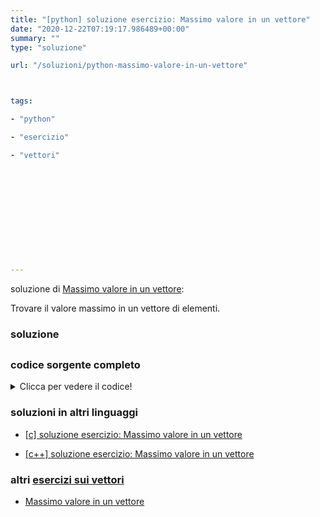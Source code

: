 ```yaml
---
title: "[python] soluzione esercizio: Massimo valore in un vettore"
date: "2020-12-22T07:19:17.986489+00:00"
summary: ""
type: "soluzione"

url: "/soluzioni/python-massimo-valore-in-un-vettore"



tags: 

- "python"

- "esercizio"

- "vettori"












---
```



soluzione di [Massimo valore in un vettore](/esercizi/trovare-il-massimo-di-un-vettore):


Trovare il valore massimo in un vettore di elementi.

### soluzione



## 

### codice sorgente completo
<details>
<summary>Clicca per vedere il codice!</summary>

```python


valori = [1,2,3,5,3]

massimo = valori[0]

for i in range(1,len(valori)):
	if valori[i] > massimo:
		massimo = valori[i]

print(f"il massimo vale {massimo}")
```

</details>



### soluzioni in altri linguaggi



*	[[c] soluzione esercizio: Massimo valore in un vettore](/soluzioni/c-massimo-valore-in-un-vettore)





*	[[c++] soluzione esercizio: Massimo valore in un vettore](/soluzioni/c++-massimo-valore-in-un-vettore)





### altri [esercizi sui vettori](/category/esercizi-sui-vettori)

* [Massimo valore in un vettore](/esercizi/trovare-il-massimo-di-un-vettore)




